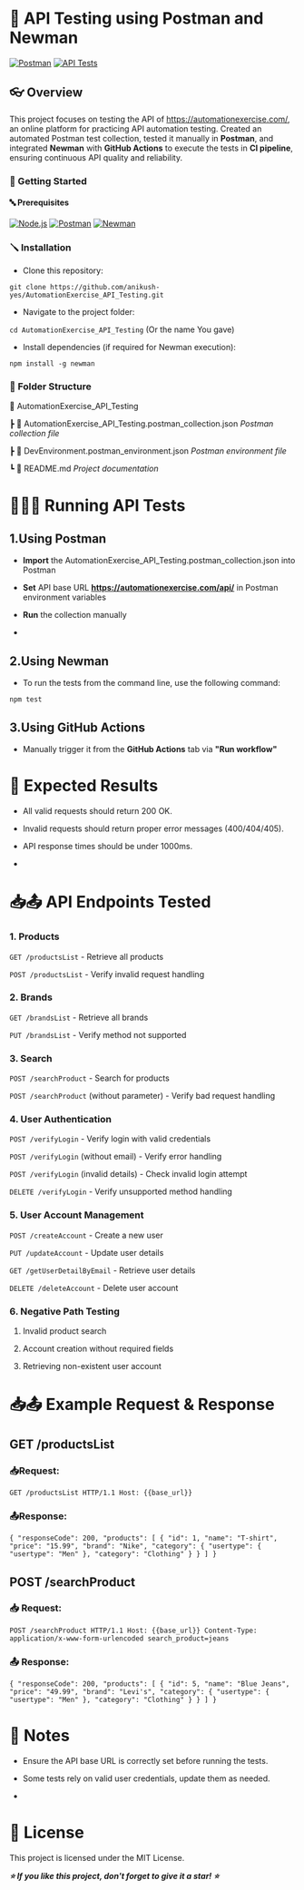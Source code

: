 # 🚀 API Testing using Postman and Newman
[![Postman](https://img.shields.io/badge/Tested%20with-Postman-orange.svg)](https://www.postman.com/)
[![API Tests](https://img.shields.io/badge/API%20Tests-14%20passing-brightgreen.svg)]()

## 👓 Overview

This project focuses on testing the API of https://automationexercise.com/, an online platform for practicing API automation testing. Created an automated Postman test collection, tested it manually in **Postman**, and integrated **Newman** with **GitHub Actions** to execute the tests in **CI pipeline**, ensuring continuous API quality and reliability.


### 🏁 Getting Started

#### 🔤 Prerequisites

[![Node.js](https://img.shields.io/badge/Node.js-14.x-green)](https://nodejs.org/en)
[![Postman](https://img.shields.io/badge/Tested%20with-Postman-orange)](https://www.postman.com)
[![Newman](https://img.shields.io/badge/Newman-6.2.1-blue)](https://github.com/postmanlabs/newman)


### 🪛 Installation

* Clone this repository:

``git clone https://github.com/anikush-yes/AutomationExercise_API_Testing.git``

* Navigate to the project folder:

``cd AutomationExercise_API_Testing`` (Or the name You gave)

* Install dependencies (if required for Newman execution):

``npm install -g newman``


### 📂 Folder Structure


  📁 AutomationExercise_API_Testing
  
 ┣ 📄 AutomationExercise_API_Testing.postman_collection.json   *Postman collection file*
 
 ┣ 📄 DevEnvironment.postman_environment.json                  *Postman environment file*
 
 ┗ 📄 README.md                                                *Project documentation*


 
  # 🏃‍♀️‍➡️ Running API Tests
  

 ## 1.Using Postman

* **Import** the AutomationExercise_API_Testing.postman_collection.json into Postman

* **Set** API base URL **https://automationexercise.com/api/** in Postman environment variables

* **Run** the collection manually
* 

## 2.Using Newman 

* To run the tests from the command line, use the following command:

``npm test``

## 3.Using GitHub Actions

* Manually trigger it from the **GitHub Actions** tab via **"Run workflow"**


#  💞 Expected Results

* All valid requests should return 200 OK.

* Invalid requests should return proper error messages (400/404/405).

* API response times should be under 1000ms.
* 

# 📥📤 API Endpoints Tested


### 1. Products

``GET /productsList`` - Retrieve all products

``POST /productsList`` - Verify invalid request handling

### 2. Brands

``GET /brandsList`` - Retrieve all brands

``PUT /brandsList`` - Verify method not supported

### 3. Search

``POST /searchProduct`` - Search for products

``POST /searchProduct`` (without parameter) - Verify bad request handling

### 4. User Authentication

``POST /verifyLogin`` - Verify login with valid credentials

``POST /verifyLogin`` (without email) - Verify error handling

``POST /verifyLogin`` (invalid details) - Check invalid login attempt

``DELETE /verifyLogin`` - Verify unsupported method handling

### 5. User Account Management

``POST /createAccount`` - Create a new user

``PUT /updateAccount`` - Update user details

``GET /getUserDetailByEmail`` - Retrieve user details

``DELETE /deleteAccount`` - Delete user account

### 6. Negative Path Testing

1. Invalid product search

2. Account creation without required fields

3. Retrieving non-existent user account


# 📥📤 Example Request & Response


## GET /productsList

### 📥Request:

``GET /productsList HTTP/1.1
Host: {{base_url}}``

### 📤Response:

``{
  "responseCode": 200,
  "products": [
    {
      "id": 1,
      "name": "T-shirt",
      "price": "15.99",
      "brand": "Nike",
      "category": {
        "usertype": {
          "usertype": "Men"
        },
        "category": "Clothing"
      }
    }
  ]
}``

## POST /searchProduct

### 📥 Request:

``POST /searchProduct HTTP/1.1
Host: {{base_url}}
Content-Type: application/x-www-form-urlencoded
search_product=jeans``

### 📤 Response:

``{
  "responseCode": 200,
  "products": [
    {
      "id": 5,
      "name": "Blue Jeans",
      "price": "49.99",
      "brand": "Levi's",
      "category": {
        "usertype": {
          "usertype": "Men"
        },
        "category": "Clothing"
      }
    }
  ]
}``

# 📝 Notes


* Ensure the API base URL is correctly set before running the tests.

* Some tests rely on valid user credentials, update them as needed.
* 

# 🪪 License

This project is licensed under the MIT License.


***⭐ If you like this project, don't forget to give it a star! ⭐***

